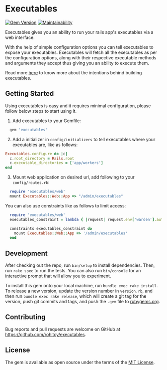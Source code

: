 # Executables

[![Gem Version](https://badge.fury.io/rb/executables.svg)](https://badge.fury.io/rb/executables)
[![Maintainability](https://api.codeclimate.com/v1/badges/e3215a73f115362257ee/maintainability)](https://codeclimate.com/github/rohitcy/executables/maintainability)

Executables gives you an ability to run your rails app's executables via a web interface.

With the help of simple configuration options you can tell executables to expose your executables. Executables will fetch all the executables as per the configuration options, along with their respective executable methods and arguments they accept thus giving you an ability to execute them.

Read more [here](https://rohitcy.github.io/2018/04/17/why-and-how-to-use-executables/) to know more about the intentions behind building executables.

## Getting Started

Using executables is easy and it requires minimal configuration, please follow below steps to start using it.

1. Add executables to your Gemfile:

```ruby
  gem 'executables'
```

2. Add a initializer in `config/initializers` to tell executables where your executables are, like as follows:

```ruby
Executables.configure do |c|
  c.root_directory = Rails.root
  c.executable_directories = ['app/workers']
end
```

3. Mount web application on desired url, add following to your `config/routes.rb`:

```ruby
  require 'executables/web'
  mount Executables::Web::App => "/admin/executables"
```

You can also use constraints like as follows to limit access:

```ruby
  require 'executables/web'
  executables_constraint = lambda { |request| request.env['warden'].authenticated?(:admin) }

  constraints executables_constraint do
    mount Executables::Web::App => '/admin/executables'
  end
```


## Development

After checking out the repo, run `bin/setup` to install dependencies. Then, run `rake spec` to run the tests. You can also run `bin/console` for an interactive prompt that will allow you to experiment.

To install this gem onto your local machine, run `bundle exec rake install`. To release a new version, update the version number in `version.rb`, and then run `bundle exec rake release`, which will create a git tag for the version, push git commits and tags, and push the `.gem` file to [rubygems.org](https://rubygems.org).

## Contributing

Bug reports and pull requests are welcome on GitHub at https://github.com/rohitcy/executables.

## License

The gem is available as open source under the terms of the [MIT License](https://opensource.org/licenses/MIT).
